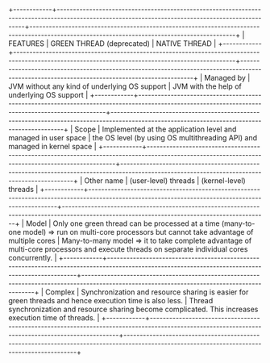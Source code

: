 +------------+--------------------------------------------------------------------------------------------------------------------------------------------------+---------------------------------------------------------------------------------------------------------------------------------------------+
| FEATURES | GREEN THREAD (deprecated) | NATIVE THREAD |
+------------+--------------------------------------------------------------------------------------------------------------------------------------------------+---------------------------------------------------------------------------------------------------------------------------------------------+
| Managed by | JVM without any kind of underlying OS support | JVM with the help of underlying OS support |
+------------+--------------------------------------------------------------------------------------------------------------------------------------------------+---------------------------------------------------------------------------------------------------------------------------------------------+
| Scope | Implemented at the application level and managed in user space | the OS level (by using OS multithreading API) and managed in kernel space |
+------------+--------------------------------------------------------------------------------------------------------------------------------------------------+---------------------------------------------------------------------------------------------------------------------------------------------+
| Other name | (user-level) threads | (kernel-level) threads |
+------------+--------------------------------------------------------------------------------------------------------------------------------------------------+---------------------------------------------------------------------------------------------------------------------------------------------+
| Model | Only one green thread can be processed at a time (many-to-one model) => run on multi-core processors but cannot take advantage of multiple cores | Many-to-many model => it to take complete advantage of multi-core processors and execute threads on separate individual cores concurrently. |
+------------+--------------------------------------------------------------------------------------------------------------------------------------------------+---------------------------------------------------------------------------------------------------------------------------------------------+
| Complex | Synchronization and resource sharing is easier for green threads and hence execution time is also less. | Thread synchronization and resource sharing become complicated. This increases execution time of threads. |
+------------+--------------------------------------------------------------------------------------------------------------------------------------------------+---------------------------------------------------------------------------------------------------------------------------------------------+
